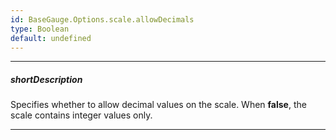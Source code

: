 ```yaml
---
id: BaseGauge.Options.scale.allowDecimals
type: Boolean
default: undefined
---
```

---
##### shortDescription
Specifies whether to allow decimal values on the scale. When **false**, the scale contains integer values only.

---
